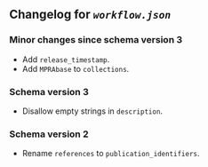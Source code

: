 ## Changelog for *`workflow.json`*

### Minor changes since schema version 3

* Add `release_timestamp`.
* Add `MPRAbase` to `collections`.

### Schema version 3

* Disallow empty strings in `description`.

### Schema version 2

* Rename `references` to `publication_identifiers`.

